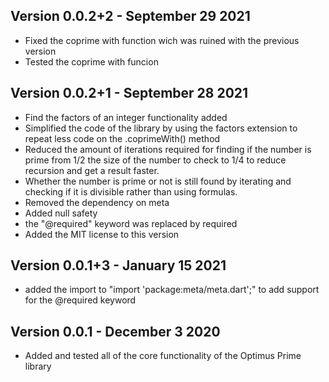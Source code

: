 ## Version 0.0.2+2 - September 29 2021

* Fixed the coprime with function wich was ruined with the previous version
* Tested the coprime with funcion

## Version 0.0.2+1 - September 28 2021

* Find the factors of an integer functionality added
* Simplified the code of the library by using the factors extension to repeat less code on the .coprimeWith() method
* Reduced the amount of iterations required for finding if the number is prime from 1/2 the size of the number to check to 1/4 to reduce recursion and get a result faster.
* Whether the number is prime or not is still found by iterating and checking if it is divisible rather than using formulas.
* Removed the dependency on meta
* Added null safety
* the "@required" keyword was replaced by required
* Added the MIT license to this version

## Version 0.0.1+3 - January 15 2021

* added the import to "import 'package:meta/meta.dart';" to add support for the @required keyword
## Version 0.0.1 - December 3 2020

* Added and tested all of the core functionality of the Optimus Prime library
